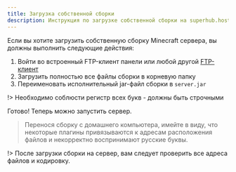 ```yaml
---
title: Загрузка собственной сборки
description: Инструкция по загрузке собственной сборки на superhub.host.
---
```


Если вы хотите загрузить собственную сборку Minecraft сервера, вы должны выполнить следующие действия:

1. Войти во встроенный FTP-клиент панели или любой другой [FTP-клиент](use-sftp)
2. Загрузить полностью все файлы сборки в корневую папку
3. Переименовать исполнительный jar-файл сборки в `server.jar`

!> Необходимо соблюсти регистр всех букв - должны быть строчными

Готово! Теперь можно запустить сервер.

> Перенося сборку с домашнего компьютера, имейте в виду, что некоторые плагины привязываются к адресам расположения файлов и некорректно воспринимают русские буквы.

!> После загрузки сборки на сервер, вам следует проверить все адреса файлов и кодировку.
